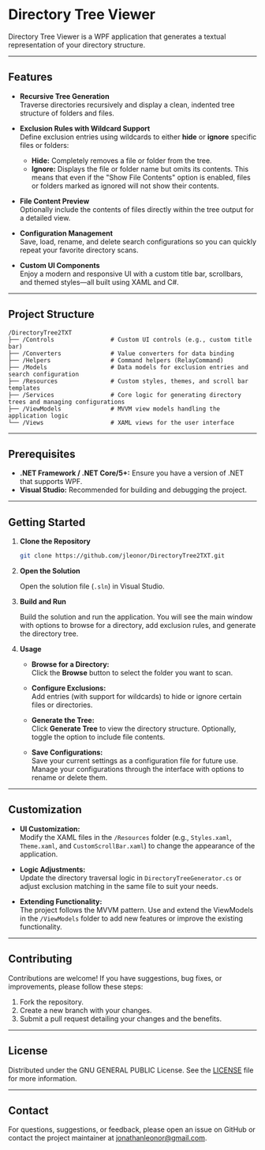 # Directory Tree Viewer

Directory Tree Viewer is a WPF application that generates a textual representation of your directory structure.

---

## Features

- **Recursive Tree Generation**  
  Traverse directories recursively and display a clean, indented tree structure of folders and files.

- **Exclusion Rules with Wildcard Support**  
  Define exclusion entries using wildcards to either **hide** or **ignore** specific files or folders:  
  - **Hide:** Completely removes a file or folder from the tree.  
  - **Ignore:** Displays the file or folder name but omits its contents. This means that even if the "Show File Contents" option is enabled, files or folders marked as ignored will not show their contents.

- **File Content Preview**  
  Optionally include the contents of files directly within the tree output for a detailed view.

- **Configuration Management**  
  Save, load, rename, and delete search configurations so you can quickly repeat your favorite directory scans.

- **Custom UI Components**  
  Enjoy a modern and responsive UI with a custom title bar, scrollbars, and themed styles—all built using XAML and C#.

---

## Project Structure

```
/DirectoryTree2TXT
├── /Controls                # Custom UI controls (e.g., custom title bar)
├── /Converters              # Value converters for data binding
├── /Helpers                 # Command helpers (RelayCommand)
├── /Models                  # Data models for exclusion entries and search configuration
├── /Resources               # Custom styles, themes, and scroll bar templates
├── /Services                # Core logic for generating directory trees and managing configurations
├── /ViewModels              # MVVM view models handling the application logic
└── /Views                   # XAML views for the user interface
```

---

## Prerequisites

- **.NET Framework / .NET Core/5+:** Ensure you have a version of .NET that supports WPF.
- **Visual Studio:** Recommended for building and debugging the project.

---

## Getting Started

1. **Clone the Repository**

   ```bash
   git clone https://github.com/jleonor/DirectoryTree2TXT.git
   ```

2. **Open the Solution**

   Open the solution file (`.sln`) in Visual Studio.

3. **Build and Run**

   Build the solution and run the application. You will see the main window with options to browse for a directory, add exclusion rules, and generate the directory tree.

4. **Usage**

   - **Browse for a Directory:**  
     Click the **Browse** button to select the folder you want to scan.
     
   - **Configure Exclusions:**  
     Add entries (with support for wildcards) to hide or ignore certain files or directories.
     
   - **Generate the Tree:**  
     Click **Generate Tree** to view the directory structure. Optionally, toggle the option to include file contents.
     
   - **Save Configurations:**  
     Save your current settings as a configuration file for future use. Manage your configurations through the interface with options to rename or delete them.

---

## Customization

- **UI Customization:**  
  Modify the XAML files in the `/Resources` folder (e.g., `Styles.xaml`, `Theme.xaml`, and `CustomScrollBar.xaml`) to change the appearance of the application.

- **Logic Adjustments:**  
  Update the directory traversal logic in `DirectoryTreeGenerator.cs` or adjust exclusion matching in the same file to suit your needs.

- **Extending Functionality:**  
  The project follows the MVVM pattern. Use and extend the ViewModels in the `/ViewModels` folder to add new features or improve the existing functionality.

---

## Contributing

Contributions are welcome! If you have suggestions, bug fixes, or improvements, please follow these steps:

1. Fork the repository.
2. Create a new branch with your changes.
3. Submit a pull request detailing your changes and the benefits.

---

## License

Distributed under the GNU GENERAL PUBLIC License. See the [LICENSE](LICENSE.txt) file for more information.

---

## Contact

For questions, suggestions, or feedback, please open an issue on GitHub or contact the project maintainer at [jonathanleonor@gmail.com](mailto:jonathanleonor@gmail.com).
